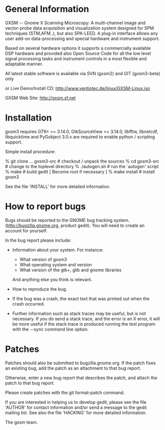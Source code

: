 General Information
===================

GXSM -- Gnome X Scanning Microscopy: A multi-channel image and
vector-probe data acquisition and visualization system designed for
SPM techniques (STM,AFM..), but also SPA-LEED. A plug-in interface
allows any user add-on data-processing and special hardware and
instrument support.

Based on several hardware options it supports a commercially available
DSP hardware and provided also Open Source Code for all the low level
signal processing tasks and instrument controls in a most flexible and
adaptable manner.

All latest stable software is available
via SVN (gxsm2) and GIT (gxsm3-beta) only

or Live Demo/Install CD:
http://www.ventiotec.de/linux/GXSM-Linux.iso

GXSM Web Site: http://gxsm.sf.net


Installation
============

gxsm3 requires GTK+ >= 3.14.0, GtkSourceView >= 3.14.0, libfftw, libnetcdf, libquicktime
and PyGobject 3.0.x are required to enable python / scripting support.

Simple install procedure:

  % git clone ... gxsm3-src			# checkout / unpack the sources
  % cd gxsm3-src				# change to the toplevel directory
  % ./autogen.sh				# run the `autogen' script
  % make					# build gedit
  [ Become root if necessary ]
  % make install				# install gxsm3

See the file 'INSTALL' for more detailed information.



How to report bugs
==================

Bugs should be reported to the GNOME bug tracking system.
(http://bugzilla.gnome.org, product gedit). You will need to create an
account for yourself.

In the bug report please include:

* Information about your system. For instance:

   - What version of gxsm3
   - What operating system and version
   - What version of the gtk+, glib and gnome libraries

  And anything else you think is relevant.

* How to reproduce the bug. 

* If the bug was a crash, the exact text that was printed out when the
  crash occurred.

* Further information such as stack traces may be useful, but is not
  necessary. If you do send a stack trace, and the error is an X error,
  it will be more useful if the stack trace is produced running the test
  program with the --sync command line option.


Patches
=======

Patches should also be submitted to bugzilla.gnome.org. If the patch
fixes an existing bug, add the patch as an attachment to that bug
report.

Otherwise, enter a new bug report that describes the patch, and attach
the patch to that bug report.

Please create patches with the git format-patch command.

If you are interested in helping us to develop gedit, please see the 
file 'AUTHOR' for contact information and/or send a message to the gedit
mailing list. See also the file 'HACKING' for more detailed information.


  The gxsm team.

